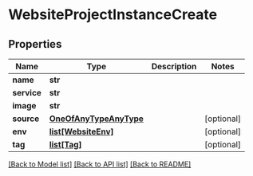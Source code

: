 # WebsiteProjectInstanceCreate

## Properties
Name | Type | Description | Notes
------------ | ------------- | ------------- | -------------
**name** | **str** |  | 
**service** | **str** |  | 
**image** | **str** |  | 
**source** | [**OneOfAnyTypeAnyType**](OneOfAnyTypeAnyType.md) |  | [optional] 
**env** | [**list[WebsiteEnv]**](WebsiteEnv.md) |  | [optional] 
**tag** | [**list[Tag]**](Tag.md) |  | [optional] 

[[Back to Model list]](../README.md#documentation-for-models) [[Back to API list]](../README.md#documentation-for-api-endpoints) [[Back to README]](../README.md)


